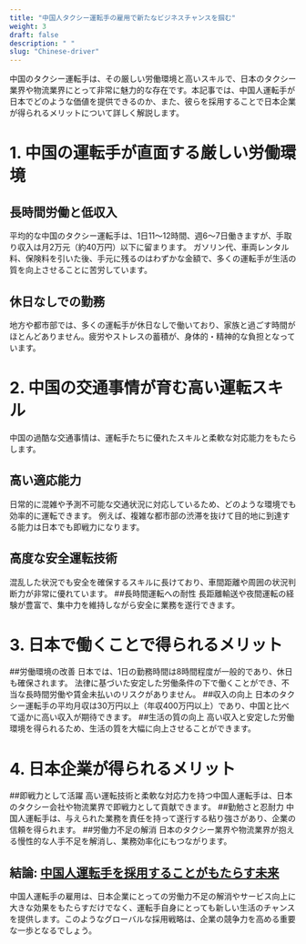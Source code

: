 ```yaml
---
title: "中国人タクシー運転手の雇用で新たなビジネスチャンスを掴む"
weight: 3
draft: false
description: " "
slug: "Chinese-driver"
---
```

中国のタクシー運転手は、その厳しい労働環境と高いスキルで、日本のタクシー業界や物流業界にとって非常に魅力的な存在です。本記事では、中国人運転手が日本でどのような価値を提供できるのか、また、彼らを採用することで日本企業が得られるメリットについて詳しく解説します。

# 1. 中国の運転手が直面する厳しい労働環境

## 長時間労働と低収入
平均的な中国のタクシー運転手は、1日11～12時間、週6～7日働きますが、手取り収入は月2万元（約40万円）以下に留まります。
ガソリン代、車両レンタル料、保険料を引いた後、手元に残るのはわずかな金額で、多くの運転手が生活の質を向上させることに苦労しています。
## 休日なしでの勤務
地方や都市部では、多くの運転手が休日なしで働いており、家族と過ごす時間がほとんどありません。疲労やストレスの蓄積が、身体的・精神的な負担となっています。

# 2. 中国の交通事情が育む高い運転スキル

中国の過酷な交通事情は、運転手たちに優れたスキルと柔軟な対応能力をもたらします。

## 高い適応能力
日常的に混雑や予測不可能な交通状況に対応しているため、どのような環境でも効率的に運転できます。
例えば、複雑な都市部の渋滞を抜けて目的地に到達する能力は日本でも即戦力になります。
## 高度な安全運転技術
混乱した状況でも安全を確保するスキルに長けており、車間距離や周囲の状況判断力が非常に優れています。
##長時間運転への耐性
長距離輸送や夜間運転の経験が豊富で、集中力を維持しながら安全に業務を遂行できます。

# 3. 日本で働くことで得られるメリット

##労働環境の改善
日本では、1日の勤務時間は8時間程度が一般的であり、休日も確保されます。
法律に基づいた安定した労働条件の下で働くことができ、不当な長時間労働や賃金未払いのリスクがありません。
##収入の向上
日本のタクシー運転手の平均月収は30万円以上（年収400万円以上）であり、中国と比べて遥かに高い収入が期待できます。
##生活の質の向上
高い収入と安定した労働環境を得られるため、生活の質を大幅に向上させることができます。

# 4. 日本企業が得られるメリット

##即戦力として活躍
高い運転技術と柔軟な対応力を持つ中国人運転手は、日本のタクシー会社や物流業界で即戦力として貢献できます。
##勤勉さと忍耐力
中国人運転手は、与えられた業務を責任を持って遂行する粘り強さがあり、企業の信頼を得られます。
##労働力不足の解消
日本のタクシー業界や物流業界が抱える慢性的な人手不足を解消し、業務効率化にもつながります。

## 結論: [中国人運転手を採用することがもたらす未来](https://36kr.jp/304834/?)
中国人運転手の雇用は、日本企業にとっての労働力不足の解消やサービス向上に大きな効果をもたらすだけでなく、運転手自身にとっても新しい生活のチャンスを提供します。このようなグローバルな採用戦略は、企業の競争力を高める重要な一歩となるでしょう。